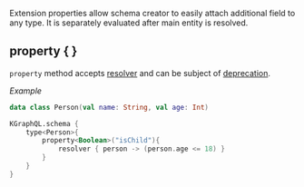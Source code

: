 Extension properties allow schema creator to easily attach additional field to any type. It is separately evaluated
after main entity is resolved.

## property { }

`property` method accepts [resolver](/docs/reference/resolver) and can be subject
of [deprecation](/docs/reference/deprecation).

*Example*

```kotlin
data class Person(val name: String, val age: Int)

KGraphQL.schema {
    type<Person>{
        property<Boolean>("isChild"){
            resolver { person -> (person.age <= 18) }
        }
    }
}
```
